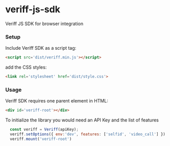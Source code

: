 # veriff-js-sdk
Veriff JS SDK for browser integration

### Setup

Include Veriff SDK as a script tag:

```html
<script src='dist/veriff.min.js'></script>
```

add the CSS styles:

```html
<link rel='stylesheet' href='dist/style.css'>
```

### Usage

Veriff SDK requires one parent element in HTML:

```html
<div id='veriff-root'></div>
```
To initialize the library you would need an API Key and the list of features
```Javascript
  const veriff = Veriff(apiKey);
  veriff.setOptions({ env:'dev', features: ['selfid', 'video_call'] })
  veriff.mount('veriff-root')
```
